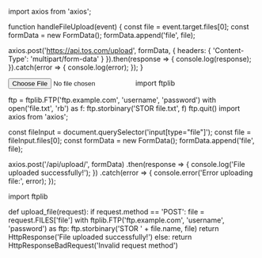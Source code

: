 import axios from 'axios';

function handleFileUpload(event) {
  const file = event.target.files[0];
  const formData = new FormData();
  formData.append('file', file);

  axios.post('https://api.tos.com/upload', formData, {
    headers: {
      'Content-Type': 'multipart/form-data'
    }
  }).then(response => {
    console.log(response);
  }).catch(error => {
    console.log(error);
  });
}

<input type="file" onChange={handleFileUpload} />
import ftplib

ftp = ftplib.FTP('ftp.example.com', 'username', 'password')
with open('file.txt', 'rb') as f:
    ftp.storbinary('STOR file.txt', f)
ftp.quit()
import axios from 'axios';

const fileInput = document.querySelector('input[type="file"]');
const file = fileInput.files[0];
const formData = new FormData();
formData.append('file', file);

axios.post('/api/upload/', formData)
  .then(response => {
    console.log('File uploaded successfully!');
  })
  .catch(error => {
    console.error('Error uploading file:', error);
  });


import ftplib

def upload_file(request):
    if request.method == 'POST':
        file = request.FILES['file']
        with ftplib.FTP('ftp.example.com', 'username', 'password') as ftp:
            ftp.storbinary('STOR ' + file.name, file)
        return HttpResponse('File uploaded successfully!')
    else:
        return HttpResponseBadRequest('Invalid request method')

